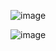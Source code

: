 ![image](https://github.com/foulegold/media/assets/32966650/e96116e6-8f0a-4f09-ae8c-44ba850e2400)

![image](https://github.com/foulegold/media/assets/32966650/f606ded2-1767-4a84-9734-c91e7e834b36)
